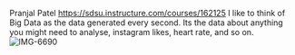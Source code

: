 Pranjal Patel
https://sdsu.instructure.com/courses/162125
I like to think of Big Data as the data generated every second. Its the data about anything you might need to analyse, instagram likes, heart rate, and so on. 
![IMG-6690](https://github.com/user-attachments/assets/9b12655c-06f2-404d-b2e7-bca7529d82ed)
